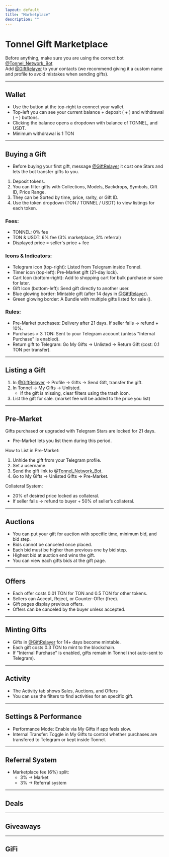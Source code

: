 ```yaml
--- 
layout: default  
title: "Marketplace"  
description: ""  
---
```


# Tonnel Gift Marketplace  

Before anything, make sure you are using the correct bot [@Tonnel_Network_Bot](https://t.me/Tonnel_Network_Bot)  
Add [@GiftRelayer](https://t.me/GiftRelayer) to your contacts (we recommend giving it a custom name and profile to avoid mistakes when sending gifts).  

---

## Wallet  

- Use the button at the top-right to connect your wallet.  
- Top-left you can see your current balance + deposit ( + ) and withdrawal ( – ) buttons.  
- Clicking the balance opens a dropdown with balance of TONNEL, and USDT.  
- Minimum withdrawal is 1 TON  

---

## Buying a Gift  

- Before buying your first gift, message [@GiftRelayer](https://t.me/GiftRelayer) it cost one Stars and lets the bot transfer gifts to you.  

1. Deposit tokens.  
2. You can filter gifts with Collections, Models, Backdrops, Symbols, Gift ID, Price Range.  
3. They can be Sorted by time, price, rarity, or Gift ID.  
3. Use the token dropdown (TON / TONNEL / USDT) to view listings for each token.  

### Fees:  
- TONNEL: 0% fee  
- TON & USDT: 6% fee (3% marketplace, 3% referral)  
- Displayed price = seller's price + fee  

### Icons & Indicators:  
- Telegram icon (top-right): Listed from Telegram inside Tonnel.  
- Timer icon (top-left): Pre-Market gift (21-day lock).  
- Cart Icon (bottom-right): Add to shopping cart for bulk purchase or save for later.  
- Gift Icon (bottom-left): Send gift directly to another user.  
- Blue glowing border: Mintable gift (after 14 days in [@GiftRelayer](https://t.me/GiftRelayer)).  
- Green glowing border: A Bundle with multiple gifts listed for sale ().  

### Rules:  
- Pre-Market purchases: Delivery after 21 days. If seller fails → refund + 10%.  
- Purchases > 3 TON: Sent to your Telegram account (unless "Internal Purchase" is enabled).  
- Return gift to Telegram: Go My Gifts → Unlisted → Return Gift (cost: 0.1 TON per transfer).  

---

## Listing a Gift  

1. In [@GiftRelayer](https://t.me/GiftRelayer) → Profile → Gifts → Send Gift, transfer the gift.  
2. In Tonnel → My Gifts → Unlisted.  
   - If the gift is missing, clear filters using the trash icon.  
3. List the gift for sale. (market fee will be added to the price you list)  

---

## Pre-Market  

Gifts purchased or upgraded with Telegram Stars are locked for 21 days.  
- Pre-Market lets you list them during this period.  

How to List in Pre-Market:  
1. Unhide the gift from your Telegram profile.  
2. Set a username.  
3. Send the gift link to [@Tonnel_Network_Bot](https://t.me/Tonnel_Network_Bot).  
4. Go to My Gifts → Unlisted Gifts → Pre-Market.  

Collateral System:  
- 20% of desired price locked as collateral.  
- If seller fails → refund to buyer + 50% of seller’s collateral.  

---

## Auctions  

- You can put your gift for auction with specific time, minimum bid, and bid step.  
- Bids cannot be canceled once placed.  
- Each bid must be higher than previous one by bid step.  
- Highest bid at auction end wins the gift.  
- You can view each gifts bids at the gift page.  

---

## Offers  

- Each offer costs 0.01 TON for TON and 0.5 TON for other tokens.  
- Sellers can Accept, Reject, or Counter-Offer (free).  
- Gift pages display previous offers.  
- Offers can be canceled by the buyer unless accepted.  

---

## Minting Gifts  

- Gifts in [@GiftRelayer](https://t.me/GiftRelayer) for 14+ days become mintable.  
- Each gift costs 0.3 TON to mint to the blockchain.  
- If "Internal Purchase" is enabled, gifts remain in Tonnel (not auto-sent to Telegram).  

---

## Activity  

- The Activity tab shows Sales, Auctions, and Offers  
- You can use the filters to find activities for an specific gift.  

---

## Settings & Performance  

- Performance Mode: Enable via My Gifts if app feels slow.  
- Internal Transfer: Toggle in My Gifts to control whether purchases are transfered to Telegram or kept inside Tonnel.  

---

## Referral System  

- Marketplace fee (6%) split:  
  - 3% → Market  
  - 3% → Referral system  

---

## Deals

---

## Giveaways

---

## GiFi
